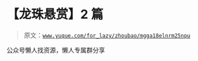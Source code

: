 # 【龙珠悬赏】2 篇

> 原文：[`www.yuque.com/for_lazy/zhoubao/mgga18elnrm25npu`](https://www.yuque.com/for_lazy/zhoubao/mgga18elnrm25npu)

公众号懒人找资源，懒人专属群分享